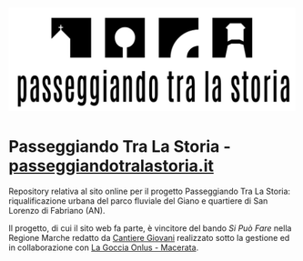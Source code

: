 # ![Passeggiando Tra La Storia](images/logo-git.jpg)

# Passeggiando Tra La Storia - [passeggiandotralastoria.it](passeggiandotralastoria.it)

Repository relativa al sito online per il progetto Passeggiando Tra La Storia: riqualificazione urbana del parco fluviale del Giano e quartiere di San Lorenzo di Fabriano (AN).

Il progetto, di cui il sito web fa parte, è vincitore del bando *Si Può Fare* nella Regione Marche redatto da [Cantiere Giovani](https://www.cantieregiovani.org/sipuofare/) realizzato sotto la gestione ed in collaborazione con [La Goccia Onlus - Macerata](https://www.lagocciaonlus.it/).